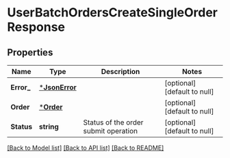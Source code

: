 # UserBatchOrdersCreateSingleOrderResponse

## Properties
Name | Type | Description | Notes
------------ | ------------- | ------------- | -------------
**Error_** | [***JsonError**](JSONError.md) |  | [optional] [default to null]
**Order** | [***Order**](Order.md) |  | [optional] [default to null]
**Status** | **string** | Status of the order submit operation | [optional] [default to null]

[[Back to Model list]](../README.md#documentation-for-models) [[Back to API list]](../README.md#documentation-for-api-endpoints) [[Back to README]](../README.md)

